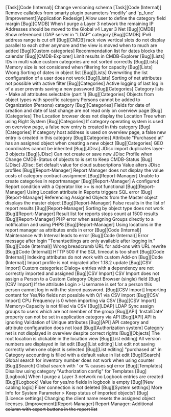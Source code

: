 [Task][Code (Internal)]             Change versioning schema
[Task][Code (Internal)]             Remove callables from smarty plugin parameters 'modify' and 'p_func'
[Improvement][Application Redesign] Allow user to define the category field margin
[Bug][CMDB]                         When I purge a Layer 3 network the remaining IP Addresses should be moved to the Global v4 Layer 3 Net
[Bug][CMDB]                         Show referenced LDAP server in "LDAP" category
[Bug][CMDB]                         IPv6 address range is cut off
[Bug][CMDB]                         rack view vertical slots do not display parallel to each other anymore and the view is moved when to much are added
[Bug][Custom categories]            Recommendation list for dates blocks the calendar
[Bug][CMDB-Explorer]                Limit results in CMDB-Explorer
[Bug][Lists]                        IDs in multi value custom categories are not sorted correctly
[Bug][Lists]                        Memory size is not considered when filtering for capacity
[Bug][Lists]                        Wrong Sorting of dates in object list
[Bug][Lists]                        Overwriting the list configuration of a user does not work
[Bug][Lists]                        Sorting of net attributes not possible with active filter
[Bug][Categories]                   Active logging of last log in of a user prevents saving a new password
[Bug][Categories]                   Category lists - Make all attributes selectable (part 1)
[Bug][Categories]                   Objects from object types with specific category Persons cannot be added to Organization (Persons) category
[Bug][Categories]                   Fields for date of creation and date of last change are not read only on overview page
[Bug][Categories]                   The Location browser does not display the Location Tree when using Right System
[Bug][Categories]                   If category operating system is used on overview page, a false new entry is created in this category
[Bug][Categories]                   If category host address is used on overview page, a false new entry is created in this category
[Bug][Categories]                   Attribute "Purchased at" has an assigned object when creating a new object
[Bug][Categories]                   GEO coordinates cannot be inherited
[Bug][JDisc]                        JDisc import duplicates layer-3 objects
[Bug][JDisc]                        Can not create or save new JDisc Profile when Change CMDB-Status of objects to is  set to Keep CMDB-Status
[Bug][JDisc]                        JDisc: Set default value for cloud subscriptions Value alters JDisc profiles
[Bug][Report-Manager]               Report Manager does not display the value costs of category contract assignment
[Bug][Report-Manager]               Unable to create categories in reportmanager
[Bug][Report-Manager]               A configured Report condition with a Operator like >= is not functional
[Bug][Report-Manager]               Using Location attribute in Reports triggers SQL error
[Bug][Report-Manager]               Referencing Assigned Objects from the Master object displays the master object
[Bug][Report-Manager]               False results in the list of report results
[Bug][Report-Manager]               Sorting by object type does not work
[Bug][Report-Manager]               Result list for reports stops count at 1500 results
[Bug][Report-Manager]               PHP error when assigning Groups directly to a notification and using PHP8
[Bug][Report-Manager]               Using locations in the report manager as attributes ends in error
[Bug][Code (Internal)]              Maintenance with Interval leads to error
[Bug][Code (Internal)]              Error message after login "Tenantsettings are only available after logging in."
[Bug][Code (Internal)]              Wrong breadcrumb URL for add-ons with URL rewrite
[Bug][Code (Internal)]              HTTP 500 if the SQL timeout is too short
[Bug][Code (Internal)]              Indexing attributes do not work with custom Add-on
[Bug][Code (Internal)]              Import profile is not migrated after 1.18.2 update
[Bug][CSV Import]                   Custom categories: Dialog+ entries with a dependency are not correctly imported and assigned
[Bug][CSV Import]                   CSV Import does not assign a Person to a Custom Category Object Browser (single) field
[Bug][CSV Import]                   If the attribute Login > Username is set for a person this person cannot log in with the stored password.
[Bug][CSV Import]                   Importing content for Yes/No fields not possible with 0/1 via CSV import
[Bug][CSV Import]                   CPU Frequency is 0 when importing via CSV
[Bug][CSV Import]                   Memory>Capacity is not filled via CSV
[Bug][LDAP]                         LDAP Sync assign groups to users which are not member of the group
[Bug][API]                          'InstallDate' property can not be set in application category via API
[Bug][API]                          API is ignoring Validation of Unique attributes
[Bug][API]                          API category and attribute configuration does not load
[Bug][Authorization system]         Category net is not displayed in overview despite correct rights
[Bug][Objects]                      The root location is clickable in the location view
[Bug][List editing]                 All version numbers are displayed in list edit
[Bug][List editing]                 List edit not saving correctly when one object is selected
[Bug][List editing]                 "purchased at" in Category accounting is filled with a default value in list edit
[Bug][Search]                       Global search for inventory number does not work when using counter
[Bug][Search]                       Global search with ' or % causes sql error
[Bug][Templates]                    Disallow using category "Authorization config" for Templates
[Bug][Logbook]                      When I purge a Layer 3 network no Logbook entries are created
[Bug][Logbook]                      Value for yes/no fields in logbook is empty
[Bug][New cabling logic]            Fiber connection is not deleted
[Bug][System settings]              More Info for System Parameter > Keep status of imported objects?
[Bug][Licence settings]             Changing the client name resets the assigned object licenses.
~~[Improvement][Report-Manager]                             Report Manager: Additional column with export buttons in the report list~~